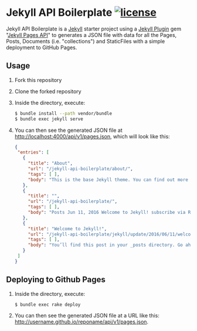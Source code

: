 # Jekyll API Boilerplate [![license](https://img.shields.io/github/license/ixkaito/jekyll-api-boilerplate.svg?maxAge=2592000)](https://github.com/ixkaito/jekyll-api-boilerplate/blob/master/LICENSE)

Jekyll API Boilerplate is a [Jekyll](http://jekyllrb.com/) starter project using a [Jekyll Plugin](http://jekyllrb.com/docs/plugins/) gem "[Jekyll Pages API](https://github.com/18F/jekyll_pages_api)" to generates a JSON file with data for all the Pages, Posts, Documents (i.e. "collections") and StaticFiles with a simple deployment to GitHub Pages.

## Usage

1. Fork this repository

2. Clone the forked repository

3. Inside the directory, execute:

   ```bash
   $ bundle install --path vendor/bundle
   $ bundle exec jekyll serve
   ```

4. You can then see the generated JSON file at [http://localhost:4000/api/v1/pages.json](http://localhost:4000/api/v1/pages.json), which will look like this:

   ```json
   {
    "entries": [
      {
        "title": "About",
        "url": "/jekyll-api-boilerplate/about/",
        "tags": [ ],
        "body": "This is the base Jekyll theme. You can find out more info about customizing your Jekyll theme, as well as basic Jekyll usage documentation at jekyllrb.com You can find the source code for the Jekyll new theme at: jglovier / jekyll-new You can find the source code for Jekyll at jekyll / jekyll"
      },
      {
        "title": "",
        "url": "/jekyll-api-boilerplate/",
        "tags": [ ],
        "body": "Posts Jun 11, 2016 Welcome to Jekyll! subscribe via RSS"
      },
      {
        "title": "Welcome to Jekyll!",
        "url": "/jekyll-api-boilerplate/jekyll/update/2016/06/11/welcome-to-jekyll.html",
        "tags": [ ],
        "body": "You’ll find this post in your _posts directory. Go ahead and edit it and re-build the site to see your changes. You can rebuild the site in many different ways, but the most common way is to run jekyll serve, which launches a web server and auto-regenerates your site when a file is updated. To add new posts, simply add a file in the _posts directory that follows the convention YYYY-MM-DD-name-of-post.ext and includes the necessary front matter. Take a look at the source for this post to get an idea about how it works. Jekyll also offers powerful support for code snippets: def print_hi(name) puts \"Hi, #{name}\" end print_hi('Tom') #=> prints 'Hi, Tom' to STDOUT. Check out the Jekyll docs for more info on how to get the most out of Jekyll. File all bugs/feature requests at Jekyll’s GitHub repo. If you have questions, you can ask them on Jekyll Talk."
      }
    ]
   }
   ```

## Deploying to Github Pages

1. Inside the directory, execute:

   ```bash
   $ bundle exec rake deploy
   ```

2. You can then see the generated JSON file at a URL like this: http://username.github.io/reponame/api/v1/pages.json.
